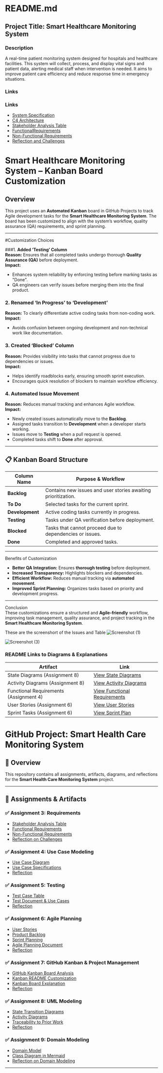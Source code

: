 # README.md

## Project Title: Smart Healthcare Monitoring System

### Description
A real-time patient monitoring system designed for hospitals and healthcare facilities. This system will collect, process, and display vital signs and patient data, alerting medical staff when intervention is needed. It aims to improve patient care efficiency and reduce response time in emergency situations.

### Links
### Links
- [System Specification](SPECIFICATION.md)
- [C4 Architecture](ARCHITECTURE.md)
- [Stakeholder Analysis Table](STAKEHOLDERANALYSIS.md)
- [FunctionalRequirements](FUNCTIONALREQUIREMENTS.md)
- [Non-Functional Requirements](NON_FUNCTIONALREQUIREMENTS.md)
- [Reflection and Challenges](ReflectionandChallenges.md)

# Smart Healthcare Monitoring System – Kanban Board Customization

##  Overview  
This project uses an **Automated Kanban** board in GitHub Projects to track Agile development tasks for the **Smart Healthcare Monitoring System**. The board has been customized to align with the system’s workflow, quality assurance (QA) requirements, and sprint planning.

---

#Customization Choices  

###1. **Added ‘Testing’ Column**  
**Reason:** Ensures that all completed tasks undergo thorough **Quality Assurance (QA)** before deployment.  
**Impact:**  
- Enhances system reliability by enforcing testing before marking tasks as "Done".  
- QA engineers can verify issues before merging them into the final product.

### 2. **Renamed ‘In Progress’ to ‘Development’**  
**Reason:** To clearly differentiate active coding tasks from non-coding work.  
**Impact:**  
- Avoids confusion between ongoing development and non-technical work like documentation.  

### 3. **Created ‘Blocked’ Column**  
**Reason:** Provides visibility into tasks that cannot progress due to dependencies or issues.  
**Impact:**  
- Helps identify roadblocks early, ensuring smooth sprint execution.  
- Encourages quick resolution of blockers to maintain workflow efficiency.  

### 4. **Automated Issue Movement**  
**Reason:** Reduces manual tracking and enhances Agile workflow.  
**Impact:**  
- Newly created issues automatically move to the **Backlog**.  
- Assigned tasks transition to **Development** when a developer starts working.  
- Issues move to **Testing** when a pull request is opened.  
- Completed tasks shift to **Done** after approval.

---

## 📋 Kanban Board Structure  

| Column Name     | Purpose & Workflow                                               |
| --------------- | ---------------------------------------------------------------- |
| **Backlog**     | Contains new issues and user stories awaiting prioritization.    |
| **To Do**       | Selected tasks for the current sprint.                           |
| **Development** | Active coding tasks currently in progress.                      |
| **Testing**     | Tasks under QA verification before deployment.                   |
| **Blocked**     | Tasks that cannot proceed due to dependencies or issues.        |
| **Done**        | Completed and approved tasks.                                   |

---

 Benefits of Customization  
- **Better QA Integration:** Ensures **thorough testing** before deployment.  
- **Increased Transparency:** Highlights blockers and dependencies.  
- **Efficient Workflow:** Reduces manual tracking via **automated movement**.  
- **Improved Sprint Planning:** Organizes tasks based on priority and development progress.

---

Conclusion  
These customizations ensure a structured and **Agile-friendly** workflow, improving task management, quality assurance, and project tracking in the **Smart Healthcare Monitoring System**.

These are the screenshort of the Issues and Table
![Screenshot (1)](https://github.com/user-attachments/assets/20f9a7dc-0b41-4e74-b3b3-c12f315cf4ae)

![Screenshot (3)](https://github.com/user-attachments/assets/40a1d1ab-3be3-493a-9771-b1ded9259571)

### README Links to Diagrams & Explanations

| Artifact                              | Link |
|---------------------------------------|------|
| State Diagrams (Assignment 8)         | [View State Diagrams](./docs/assignment8_state_diagrams.md) |
| Activity Diagrams (Assignment 8)      | [View Activity Diagrams](./docs/assignment8_activity_diagrams.md) |
| Functional Requirements (Assignment 4)| [View Functional Requirements](./docs/assignment4_requirements.md) |
| User Stories (Assignment 6)           | [View User Stories](./docs/assignment6_user_stories.md) |
| Sprint Tasks (Assignment 6)           | [View Sprint Plan](./docs/assignment6_sprint_plan.md) |

# GitHub Project: Smart Health Care Monitoring System

## 📌 Overview
This repository contains all assignments, artifacts, diagrams, and reflections for the **Smart Health Care Monitoring System** project.

---

## 📁 Assignments & Artifacts

### ✅ Assignment 3: Requirements
- [Stakeholder Analysis Table](./Stakeholder-Analysis.md)
- [Functional Requirements](./Functional-Requirements.md)
- [Non-Functional Requirements](./Non-Functional-Requirements.md)
- [Reflection on Challenges](./Reflection-Requirements.md)

### ✅ Assignment 4: Use Case Modeling
- [Use Case Diagram](./Use-Case-Diagram.md)
- [Use Case Specifications](./Use-Case-Specifications.md)
- [Reflection](./Reflection-Use-Case.md)

### ✅ Assignment 5: Testing
- [Test Case Table](./Test-Cases.md)
- [Test Document & Use Cases](./Test-and-Use-Case-Document.md)
- [Reflection](./Reflection-Testing.md)

### ✅ Assignment 6: Agile Planning
- [User Stories](./User-Stories.md)
- [Product Backlog](./Product-Backlog.md)
- [Sprint Planning](./Sprint-Planning.md)
- [Agile Planning Document](./Agile-Planning.md)
- [Reflection](./Reflection-Agile.md)

### ✅ Assignment 7: GitHub Kanban & Project Management
- [GitHub Kanban Board Analysis](./Github-Kanban.md)
- [Kanban README Customization](./Kanban-Readme.md)
- [Kanban Board Explanation](./Kanban-Board-Explanation.md)
- [Reflection](./Reflection-Kanban.md)

### ✅ Assignment 8: UML Modeling
- [State Transition Diagrams](./State-Transition-Diagrams.md)
- [Activity Diagrams](./Activity-Diagrams.md)
- [Traceability to Prior Work](./Traceability-Diagrams.md)
- [Reflection](./Reflection-UML.md)

### ✅ Assignment 9: Domain Modeling
- [Domain Model](./Domain-Model.md)
- [Class Diagram in Mermaid](./Class-Diagram.md)
- [Reflection on Domain Modeling](./Reflection-Assignment9.md)

---







